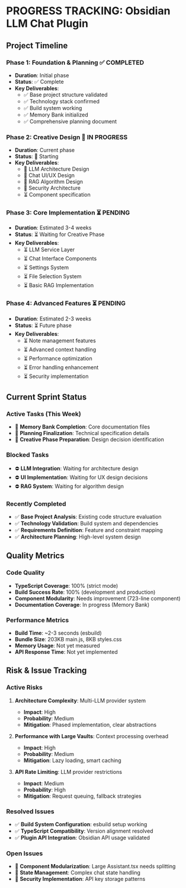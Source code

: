 # PROGRESS TRACKING: Obsidian LLM Chat Plugin

## Project Timeline

### Phase 1: Foundation & Planning ✅ COMPLETED
- **Duration**: Initial phase
- **Status**: ✅ Complete
- **Key Deliverables**:
  - ✅ Base project structure validated
  - ✅ Technology stack confirmed
  - ✅ Build system working
  - ✅ Memory Bank initialized
  - ✅ Comprehensive planning document

### Phase 2: Creative Design 🔄 IN PROGRESS
- **Duration**: Current phase
- **Status**: 🔄 Starting
- **Key Deliverables**:
  - 🔄 LLM Architecture Design
  - 🔄 Chat UI/UX Design
  - 🔄 RAG Algorithm Design
  - 🔄 Security Architecture
  - ⏳ Component specification

### Phase 3: Core Implementation ⏳ PENDING
- **Duration**: Estimated 3-4 weeks
- **Status**: ⏳ Waiting for Creative Phase
- **Key Deliverables**:
  - ⏳ LLM Service Layer
  - ⏳ Chat Interface Components
  - ⏳ Settings System
  - ⏳ File Selection System
  - ⏳ Basic RAG Implementation

### Phase 4: Advanced Features ⏳ PENDING
- **Duration**: Estimated 2-3 weeks
- **Status**: ⏳ Future phase
- **Key Deliverables**:
  - ⏳ Note management features
  - ⏳ Advanced context handling
  - ⏳ Performance optimization
  - ⏳ Error handling enhancement
  - ⏳ Security implementation

## Current Sprint Status

### Active Tasks (This Week)
- 🔄 **Memory Bank Completion**: Core documentation files
- 🔄 **Planning Finalization**: Technical specification details
- 🔄 **Creative Phase Preparation**: Design decision identification

### Blocked Tasks
- ⛔ **LLM Integration**: Waiting for architecture design
- ⛔ **UI Implementation**: Waiting for UX design decisions
- ⛔ **RAG System**: Waiting for algorithm design

### Recently Completed
- ✅ **Base Project Analysis**: Existing code structure evaluation
- ✅ **Technology Validation**: Build system and dependencies
- ✅ **Requirements Definition**: Feature and constraint mapping
- ✅ **Architecture Planning**: High-level system design

## Quality Metrics

### Code Quality
- **TypeScript Coverage**: 100% (strict mode)
- **Build Success Rate**: 100% (development and production)
- **Component Modularity**: Needs improvement (723-line component)
- **Documentation Coverage**: In progress (Memory Bank)

### Performance Metrics
- **Build Time**: ~2-3 seconds (esbuild)
- **Bundle Size**: 203KB main.js, 8KB styles.css
- **Memory Usage**: Not yet measured
- **API Response Time**: Not yet implemented

## Risk & Issue Tracking

### Active Risks
1. **Architecture Complexity**: Multi-LLM provider system
   - **Impact**: High
   - **Probability**: Medium
   - **Mitigation**: Phased implementation, clear abstractions

2. **Performance with Large Vaults**: Context processing overhead
   - **Impact**: High
   - **Probability**: Medium
   - **Mitigation**: Lazy loading, smart caching

3. **API Rate Limiting**: LLM provider restrictions
   - **Impact**: Medium
   - **Probability**: High
   - **Mitigation**: Request queuing, fallback strategies

### Resolved Issues
- ✅ **Build System Configuration**: esbuild setup working
- ✅ **TypeScript Compatibility**: Version alignment resolved
- ✅ **Plugin API Integration**: Obsidian API usage validated

### Open Issues
- 🔄 **Component Modularization**: Large Assistant.tsx needs splitting
- 🔄 **State Management**: Complex chat state handling
- 🔄 **Security Implementation**: API key storage patterns